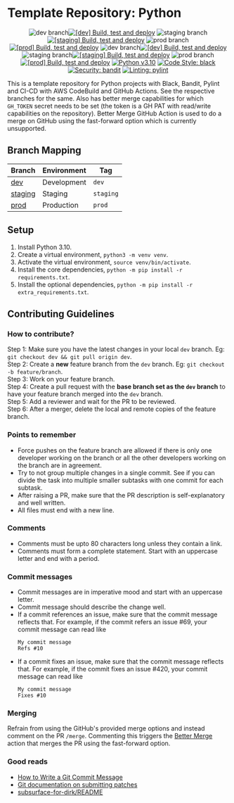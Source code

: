 # Template Repository: Python

<p align="center">
<img alt="dev branch" src="https://img.shields.io/badge/dev--%3E-informational"><a href="https://ap-south-1.console.aws.amazon.com/codesuite/codebuild/projects/python-template-repository?region=ap-south-1#"><img alt="[dev] Build, test and deploy" src="https://codebuild.ap-south-1.amazonaws.com/badges?uuid=PROJECT-ID-HERE&branch=dev"></a>
<img alt="staging branch" src="https://img.shields.io/badge/staging--%3E-informational"><a href="https://ap-south-1.console.aws.amazon.com/codesuite/codebuild/projects/python-template-repository?region=ap-south-1#"><img alt="[staging] Build, test and deploy" src="https://codebuild.ap-south-1.amazonaws.com/badges?uuid=PROJECT-ID-HERE&branch=staging"></a>
<img alt="prod branch" src="https://img.shields.io/badge/prod--%3E-informational"><a href="https://ap-south-1.console.aws.amazon.com/codesuite/codebuild/projects/python-template-repository?region=ap-south-1#"><img alt="[prod] Build, test and deploy" src="https://codebuild.ap-south-1.amazonaws.com/badges?uuid=PROJECT-ID-HERE&branch=prod"></a>
<img alt="dev branch" src="https://img.shields.io/badge/dev--%3E-informational"><a href="https://github.com/samkit-jain/python-template-repository/actions"><img alt="[dev] Build, test and deploy" src="https://github.com/samkit-jain/python-template-repository/workflows/Build,%20test%20and%20deploy/badge.svg?branch=dev"></a>
<img alt="staging branch" src="https://img.shields.io/badge/staging--%3E-informational"><a href="https://github.com/samkit-jain/python-template-repository/actions"><img alt="[staging] Build, test and deploy" src="https://github.com/samkit-jain/python-template-repository/workflows/Build,%20test%20and%20deploy/badge.svg?branch=staging"></a>
<img alt="prod branch" src="https://img.shields.io/badge/prod--%3E-informational"><a href="https://github.com/samkit-jain/python-template-repository/actions"><img alt="[prod] Build, test and deploy" src="https://github.com/samkit-jain/python-template-repository/workflows/Build,%20test%20and%20deploy/badge.svg?branch=prod"></a>
<a href="https://www.python.org/downloads/release/python-3100/"><img alt="Python v3.10" src="https://img.shields.io/badge/python-3.10-blue.svg"></a>
<a href="https://github.com/psf/black"><img alt="Code Style: black" src="https://img.shields.io/badge/code%20style-black-000000.svg"></a>
<a href="https://github.com/PyCQA/bandit"><img alt="Security: bandit" src="https://img.shields.io/badge/security-bandit-yellow.svg"></a>
<a href="https://github.com/pylint-dev/pylint"><img alt="Linting: pylint" src="https://img.shields.io/badge/linting-pylint-yellowgreen"></a>
</p>

This is a template repository for Python projects with Black, Bandit, Pylint and CI-CD with AWS CodeBuild and GitHub Actions. See the respective branches for the same. Also has better merge capabilities for which `GH_TOKEN` secret needs to be set (the token is a GH PAT with read/write capabilities on the repository). Better Merge GitHub Action is used to do a merge on GitHub using the fast-forward option which is currently unsupported.

## Branch Mapping

| Branch                                                                            | Environment | Tag       |
|-----------------------------------------------------------------------------------|-------------|-----------|
| [dev](https://github.com/samkit-jain/python-template-repository/tree/dev)         | Development | `dev`     |
| [staging](https://github.com/samkit-jain/python-template-repository/tree/staging) | Staging     | `staging` |
| [prod](https://github.com/samkit-jain/python-template-repository/tree/prod)       | Production  | `prod`    |

## Setup

1. Install Python 3.10.
2. Create a virtual environment, `python3 -m venv venv`.
3. Activate the virtual environment, `source venv/bin/activate`.
4. Install the core dependencies, `python -m pip install -r requirements.txt`.
5. Install the optional dependencies, `python -m pip install -r extra_requirements.txt`.

## Contributing Guidelines

### How to contribute?

Step 1: Make sure you have the latest changes in your local `dev` branch. Eg: `git checkout dev && git pull origin dev`.<br/>
Step 2: Create a **new** feature branch from the `dev` branch. Eg: `git checkout -b feature/branch`.<br/>
Step 3: Work on your feature branch.<br/>
Step 4: Create a pull request with the **base branch set as the `dev` branch** to have your feature branch merged into the `dev` branch.<br/>
Step 5: Add a reviewer and wait for the PR to be reviewed.<br/>
Step 6: After a merger, delete the local and remote copies of the feature branch.<br/>

### Points to remember

* Force pushes on the feature branch are allowed if there is only one developer working on the branch or all the other developers working on the branch are in agreement.
* Try to not group multiple changes in a single commit. See if you can divide the task into multiple smaller subtasks with one commit for each subtask.
* After raising a PR, make sure that the PR description is self-explanatory and well written.
* All files must end with a new line.

### Comments

* Comments must be upto 80 characters long unless they contain a link.
* Comments must form a complete statement. Start with an uppercase letter and end with a period.

### Commit messages

* Commit messages are in imperative mood and start with an uppercase letter.
* Commit message should describe the change well.
* If a commit references an issue, make sure that the commit message reflects that. For example, if the commit refers an issue #69, your commit message can read like
    ```
    My commit message
    Refs #10
    ```
* If a commit fixes an issue, make sure that the commit message reflects that. For example, if the commit fixes an issue #420, your commit message can read like
    ```
    My commit message
    Fixes #10
    ```

### Merging

Refrain from using the GitHub's provided merge options and instead comment on the PR `/merge`. Commenting this triggers the [Better Merge](.github/workflows/merge.yml) action that merges the PR using the fast-forward option.

### Good reads

* [How to Write a Git Commit Message](https://chris.beams.io/posts/git-commit/)
* [Git documentation on submitting patches](https://git.kernel.org/pub/scm/git/git.git/tree/Documentation/SubmittingPatches?id=HEAD)
* [subsurface-for-dirk/README](https://github.com/torvalds/subsurface-for-dirk/blob/a48494d2fbed58c751e9b7e8fbff88582f9b2d02/README#L88)
